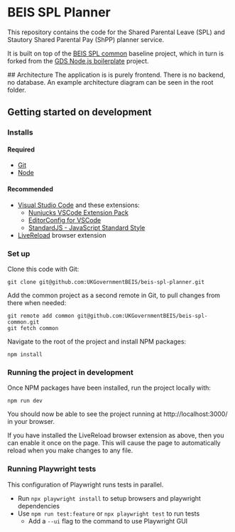 # BEIS SPL Planner

This repository contains the code for the Shared Parental Leave (SPL) and Stautory Shared Parental Pay (ShPP) planner service.

It is built on top of the [BEIS SPL common](https://github.com/UKGovernmentBEIS/beis-spl-common) baseline project, which in turn is forked from the [GDS Node.js boilerplate](https://github.com/alphagov/gds-nodejs-boilerplate) project.

## Architecture
The application is is purely frontend. There is no backend, no database. An example architecture diagram can be seen in the root folder.

## Getting started on development

### Installs

#### Required
* [Git](https://git-scm.com/)
* [Node](https://nodejs.org/en/)

#### Recommended

* [Visual Studio Code](https://code.visualstudio.com/) and these extensions:
  * [Nunjucks VSCode Extension Pack](https://marketplace.visualstudio.com/items?itemName=douglaszaltron.nunjucks-vscode-extensionpack)
  * [EditorConfig for VSCode](https://marketplace.visualstudio.com/items?itemName=EditorConfig.EditorConfig)
  * [StandardJS - JavaScript Standard Style](https://marketplace.visualstudio.com/items?itemName=chenxsan.vscode-standardjs)
* [LiveReload](http://livereload.com/extensions/) browser extension

### Set up

Clone this code with Git:
```
git clone git@github.com:UKGovernmentBEIS/beis-spl-planner.git
```

Add the common project as a second remote in Git, to pull changes from there when needed:
```
git remote add common git@github.com:UKGovernmentBEIS/beis-spl-common.git
git fetch common
```

Navigate to the root of the project and install NPM packages:
```
npm install
```

### Running the project in development

Once NPM packages have been installed, run the project locally with:
```
npm run dev
```
You should now be able to see the project running at http://localhost:3000/ in your browser.

If you have installed the LiveReload browser extension as above, then you can enable it once on the page. This will cause the page to automatically reload when you make changes to any file.

### Running Playwright tests
This configuration of Playwright runs tests in parallel.

- Run `npx playwright install` to setup browsers and playwright dependencies
- Use `npm run test:feature` or `npx playwright test` to run tests
  - Add a `--ui` flag to the command to use Playwright GUI
